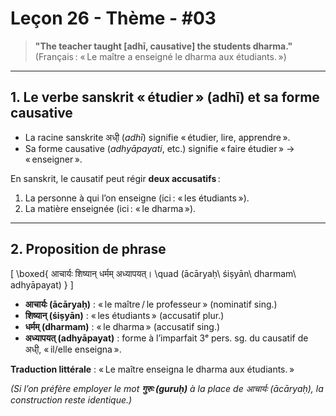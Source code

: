 # Leçon 26 - Thème - #03

> **"The teacher taught [adhī, causative] the students dharma."**  
> (Français : « Le maître a enseigné le dharma aux étudiants. »)

---

## 1\. Le verbe sanskrit « étudier » (adhī) et sa forme causative

- La racine sanskrite अधी् (*adhī*) signifie « étudier, lire, apprendre ».  
- Sa forme causative (*adhyāpayati*, etc.) signifie « faire étudier » → « enseigner ».  

En sanskrit, le causatif peut régir **deux accusatifs** :  
1. La personne à qui l’on enseigne (ici : « les étudiants »).  
2. La matière enseignée (ici : « le dharma »).

---

## 2\. Proposition de phrase

\[
\boxed{
आचार्यः शिष्यान् धर्मम् अध्यापयत्।
\quad
(ācāryaḥ\ śiṣyān\ dharmam\ adhyāpayat)
}
\]

- **आचार्यः (ācāryaḥ)** : « le maître / le professeur » (nominatif sing.)  
- **शिष्यान् (śiṣyān)** : « les étudiants » (accusatif plur.)  
- **धर्मम् (dharmam)** : « le dharma » (accusatif sing.)  
- **अध्यापयत् (adhyāpayat)** : forme à l’imparfait 3ᵉ pers. sg. du causatif de अधी्, « il/elle enseigna ».  

**Traduction littérale** : « Le maître enseigna le dharma aux étudiants. »  

*(Si l’on préfère employer le mot **गुरुः (guruḥ)** à la place de आचार्यः (ācāryaḥ), la construction reste identique.)*
